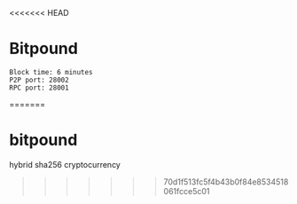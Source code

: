 <<<<<<< HEAD

Bitpound
========


	Block time: 6 minutes
	P2P port: 28002
	RPC port: 28001
=======
# bitpound
hybrid sha256 cryptocurrency
>>>>>>> 70d1f513fc5f4b43b0f84e8534518061fcce5c01
